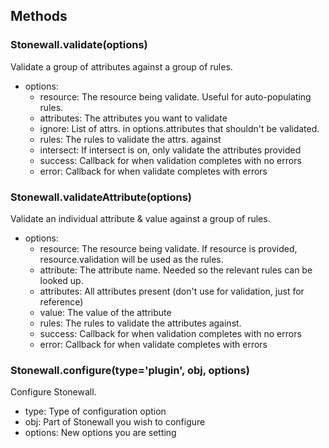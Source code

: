 ## Methods

### Stonewall.validate(options)
Validate a group of attributes against a group of rules.

* options:
  * resource: The resource being validate. Useful for auto-populating rules.
  * attributes: The attributes you want to validate
  * ignore: List of attrs. in options.attributes that shouldn't be validated.
  * rules: The rules to validate the attrs. against
  * intersect: If intersect is on, only validate the attributes provided
  * success: Callback for when validation completes with no errors
  * error: Callback for when validate completes with errors

### Stonewall.validateAttribute(options)
Validate an individual attribute & value against a group of rules.

* options:
  * resource: The resource being validate. If resource is provided, resource.validation will be used as the rules.
  * attribute: The attribute name. Needed so the relevant rules can be looked up.
  * attributes: All attributes present (don't use for validation, just for reference)
  * value: The value of the attribute
  * rules: The rules to validate the attributes against.
  * success: Callback for when validation completes with no errors
  * error: Callback for when validate completes with errors


### Stonewall.configure(type='plugin', obj, options)
Configure Stonewall.

* type: Type of configuration option
* obj: Part of Stonewall you wish to configure
* options: New options you are setting
